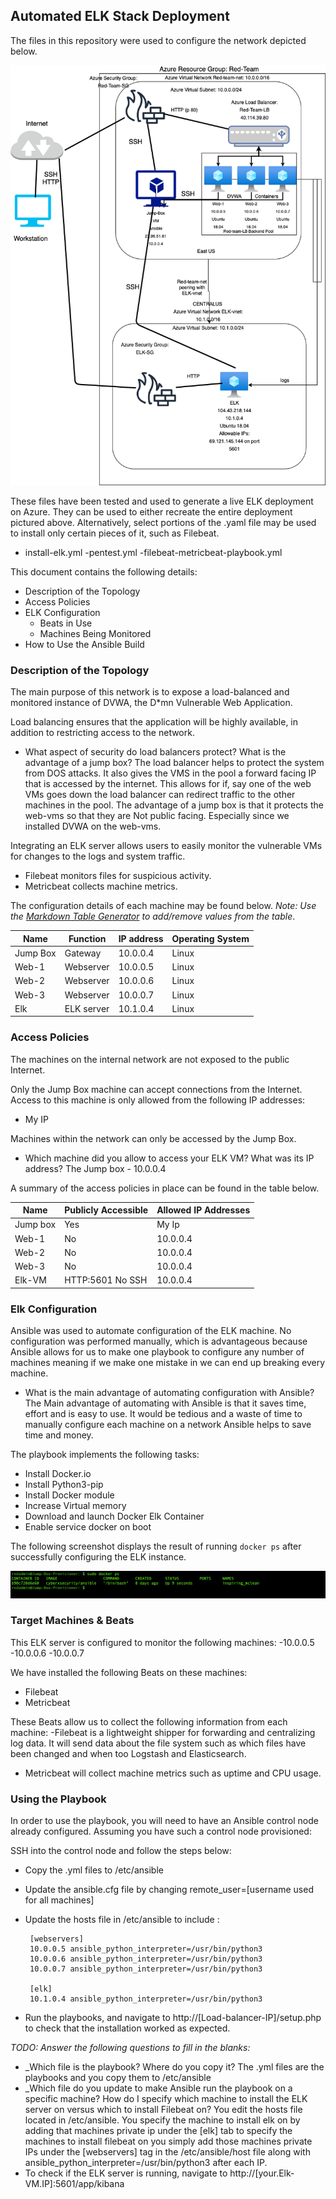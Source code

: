 ## Automated ELK Stack Deployment

The files in this repository were used to configure the network depicted below.

![](Diagrams/elk-diagram.png)

These files have been tested and used to generate a live ELK deployment on Azure. They can be used to either recreate the entire deployment pictured above. Alternatively, select portions of the .yaml file may be used to install only certain pieces of it, such as Filebeat.

  - install-elk.yml
  -pentest.yml
  -filebeat-metricbeat-playbook.yml

This document contains the following details:
- Description of the Topology
- Access Policies
- ELK Configuration
  - Beats in Use
  - Machines Being Monitored
- How to Use the Ansible Build


### Description of the Topology

The main purpose of this network is to expose a load-balanced and monitored instance of DVWA, the D*mn Vulnerable Web Application.

Load balancing ensures that the application will be highly available, in addition to restricting access to the network.
-  What aspect of security do load balancers protect? What is the advantage of a jump box? 
The load balancer helps to protect the system from DOS attacks.  It also gives the VMS in the pool a forward facing IP that is accessed by the internet.
This allows for if, say one of the web VMs goes down the load balancer can redirect traffic to the other machines in the pool.  The advantage of a jump box is that it protects the web-vms so that they are 
Not public facing.  Especially since we installed DVWA on the web-vms.

Integrating an ELK server allows users to easily monitor the vulnerable VMs for changes to the logs and system traffic.
- Filebeat monitors files for suspicious activity.
- Metricbeat collects machine metrics.

The configuration details of each machine may be found below.
_Note: Use the [Markdown Table Generator](http://www.tablesgenerator.com/markdown_tables) to add/remove values from the table_.

| Name     | Function   | IP address | Operating System |
|----------|------------|------------|------------------|
| Jump Box | Gateway    | 10.0.0.4   | Linux            |
| Web-1    | Webserver  | 10.0.0.5   | Linux            |
| Web-2    | Webserver  | 10.0.0.6   | Linux            |
| Web-3    | Webserver  | 10.0.0.7   | Linux            |
| Elk      | ELK server | 10.1.0.4   | Linux            | |

### Access Policies

The machines on the internal network are not exposed to the public Internet. 

Only the Jump Box machine can accept connections from the Internet. Access to this machine is only allowed from the following IP addresses:
- My IP

Machines within the network can only be accessed by the Jump Box.
- Which machine did you allow to access your ELK VM? What was its IP address? 
   The Jump box - 10.0.0.4


A summary of the access policies in place can be found in the table below.

| Name     | Publicly Accessible | Allowed IP Addresses    |
|----------|---------------------|-------------------------|
| Jump box | Yes                 | My Ip                   |
| Web-1    | No                  | 10.0.0.4                |
| Web-2    | No                  | 10.0.0.4                |
| Web-3    | No                  | 10.0.0.4                |
| Elk-VM   | HTTP:5601 No SSH    | 10.0.0.4                |

### Elk Configuration

Ansible was used to automate configuration of the ELK machine. No configuration was performed manually, which is advantageous because Ansible allows for us to make one playbook to configure any number of machines meaning if we make one mistake in we can end up breaking every machine.
- What is the main advantage of automating configuration with Ansible?
  The Main advantage of automating with Ansible is that it saves time, effort and is easy to use.  It would be tedious and a waste of time to manually configure each machine on a network Ansible helps to save time and money.

The playbook implements the following tasks:
- Install Docker.io
- Install Python3-pip
- Install Docker module
- Increase Virtual memory
- Download and launch Docker Elk Container
- Enable service docker on boot

The following screenshot displays the result of running `docker ps` after successfully configuring the ELK instance.

![](Diagrams/docker-ps-output.png)

### Target Machines & Beats
This ELK server is configured to monitor the following machines:
-10.0.0.5 
-10.0.0.6 
-10.0.0.7

We have installed the following Beats on these machines:
- Filebeat
- Metricbeat

These Beats allow us to collect the following information from each machine:
-Filebeat is a lightweight shipper for forwarding and centralizing log data.  It will send data about the file system such as which files have been changed and when too Logstash and Elasticsearch.
- Metricbeat will collect machine metrics such as uptime and CPU usage.

### Using the Playbook
In order to use the playbook, you will need to have an Ansible control node already configured. Assuming you have such a control node provisioned: 

SSH into the control node and follow the steps below:
- Copy the .yml files to /etc/ansible 
- Update the ansible.cfg file by changing remote_user=[username used for all machines]
- Update the hosts file in /etc/ansible to include :

       [webservers]  	
       10.0.0.5 ansible_python_interpreter=/usr/bin/python3
       10.0.0.6 ansible_python_interpreter=/usr/bin/python3
       10.0.0.7 ansible_python_interpreter=/usr/bin/python3
    
       [elk]
       10.1.0.4 ansible_python_interpreter=/usr/bin/python3

- Run the playbooks, and navigate to http://[Load-balancer-IP]/setup.php to check that the installation worked as expected.

_TODO: Answer the following questions to fill in the blanks:_
- _Which file is the playbook? Where do you copy it? The .yml files are the playbooks and you copy them to /etc/ansible 
- _Which file do you update to make Ansible run the playbook on a specific machine? How do I specify which machine to install the ELK server on versus which to install Filebeat on? You edit the hosts file located in /etc/ansible.  You specify the machine to install elk on by adding that machines private ip under the [elk] tab to specify the machines to install filebeat on you simply add those machines private IPs under the [webservers] tag in the /etc/ansible/host file along with ansible_python_interpreter=/usr/bin/python3 after each IP.
- To check if the ELK server is running, navigate to http://[your.Elk-VM.IP]:5601/app/kibana



